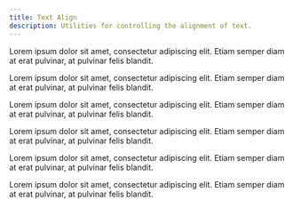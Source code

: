 ```yaml
---
title: Text Align
description: Utilities for controlling the alignment of text.
---
```

<div>
	<table-utility prefix="text" property="text-align" class="mb-lg"></table-utility>
    <card-example>
		<div class="container h-full rounded-md bg-surface-1 p-24">
			<p class="text-left text-white border-b border-alpha-1 mb-24 pb-24">Lorem ipsum
				dolor sit amet, consectetur adipiscing elit. Etiam semper diam at
				erat pulvinar, at pulvinar felis blandit.</p>
			<p class="text-center text-white border-b border-alpha-1 mb-24 pb-24">Lorem ipsum
				dolor sit amet, consectetur adipiscing elit. Etiam semper diam at
				erat pulvinar, at pulvinar felis blandit.</p>
			<p class="text-right text-white border-b border-alpha-1 mb-24 pb-24">Lorem ipsum
				dolor sit amet, consectetur adipiscing elit. Etiam semper diam at
				erat pulvinar, at pulvinar felis blandit.</p>
			<p class="text-justify text-white border-b border-alpha-1 mb-24 pb-24">Lorem ipsum
				dolor sit amet, consectetur adipiscing elit. Etiam semper diam at
				erat pulvinar, at pulvinar felis blandit.</p>
			<p class="text-start text-white border-b border-alpha-1 mb-24 pb-24">Lorem ipsum
				dolor sit amet, consectetur adipiscing elit. Etiam semper diam at
				erat pulvinar, at pulvinar felis blandit.</p>
			<p class="text-end text-white">Lorem ipsum dolor sit amet, consectetur adipiscing
				elit. Etiam semper diam at erat pulvinar, at pulvinar felis blandit.</p>
		</div>
    </card-example>
</div>